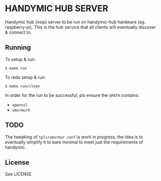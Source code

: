# HANDYMIC HUB SERVER

Handymic hub (voip) server to be run on handymic-hub hardware (eg. raspberry-pi).
This is the hub service that all clients will eventually discover & connect to.


## Running

To setup & run:

    $ make run

To redo setup & run:

    $ make run/clean

In order for the run to be successful, pls ensure the `$PATH` contains:
* `openssl`
* `umurmurd`


## TODO

The tweaking of `tpls/umurmur.conf` is work in progress, the idea is to
eventually simplify it to bare minimal to meet just the requirements of
handymic.


## License

See LICENSE


